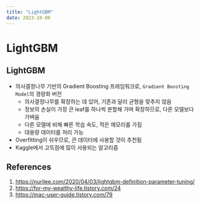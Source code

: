 ```yaml
---
title: "LightGBM"
date: 2023-10-06
---
```


# LightGBM

## LightGBM

- 의사결정나무 기반의 Gradient Boosting 프레임워크로, `Gradient Boosting Model`의 경량화 버전
  - 의사결정나무를 확장하는 데 있어, 기존과 달리 균형을 맞추지 않음
  - 정보의 손실이 가장 큰 leaf를 하나씩 분할해 가며 확장하므로, 다른 모델보다 가벼움
  - 다른 모델에 비해 빠른 학습 속도, 적은 메모리를 가짐
  - 대용량 데이터를 처리 가능
- Overfitting이 쉬우므로, 큰 데이터에 사용할 것이 추천됨
- Kaggle에서 고득점에 많이 사용되는 알고리즘

## References

1. https://nurilee.com/2020/04/03/lightgbm-definition-parameter-tuning/
2. https://for-my-wealthy-life.tistory.com/24
3. https://mac-user-guide.tistory.com/79
